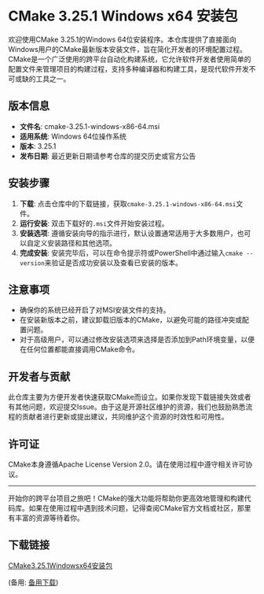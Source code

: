 # CMake 3.25.1 Windows x64 安装包

欢迎使用CMake 3.25.1的Windows 64位安装程序。本仓库提供了直接面向Windows用户的CMake最新版本安装文件，旨在简化开发者的环境配置过程。CMake是一个广泛使用的跨平台自动化构建系统，它允许软件开发者使用简单的配置文件来管理项目的构建过程，支持多种编译器和构建工具，是现代软件开发不可或缺的工具之一。

## 版本信息

- **文件名**: cmake-3.25.1-windows-x86-64.msi
- **适用系统**: Windows 64位操作系统
- **版本**: 3.25.1
- **发布日期**: 最近更新日期请参考仓库的提交历史或官方公告

## 安装步骤

1. **下载**: 点击仓库中的下载链接，获取`cmake-3.25.1-windows-x86-64.msi`文件。
2. **运行安装**: 双击下载好的`.msi`文件开始安装过程。
3. **安装选项**: 遵循安装向导的指示进行，默认设置通常适用于大多数用户，也可以自定义安装路径和其他选项。
4. **完成安装**: 安装完毕后，可以在命令提示符或PowerShell中通过输入`cmake --version`来验证是否成功安装以及查看已安装的版本。

## 注意事项

- 确保你的系统已经开启了对MSI安装文件的支持。
- 在安装新版本之前，建议卸载旧版本的CMake，以避免可能的路径冲突或配置问题。
- 对于高级用户，可以通过修改安装选项来选择是否添加到Path环境变量，以便在任何位置都能直接调用CMake命令。

## 开发者与贡献

此仓库主要为方便开发者快速获取CMake而设立。如果你发现下载链接失效或者有其他问题，欢迎提交Issue。由于这是开源社区维护的资源，我们也鼓励熟悉流程的贡献者进行更新或提出建议，共同维护这个资源的时效性和可用性。

## 许可证

CMake本身遵循Apache License Version 2.0。请在使用过程中遵守相关许可协议。

---

开始你的跨平台项目之旅吧！CMake的强大功能将帮助你更高效地管理和构建代码库。如果在使用过程中遇到技术问题，记得查阅CMake官方文档或社区，那里有丰富的资源等待着你。

## 下载链接
[CMake3.25.1Windowsx64安装包](https://pan.quark.cn/s/6a822f32d9b4) 

(备用: [备用下载](https://pan.baidu.com/s/1FU9YI2LtG3NwO-HA0tPW4Q?pwd=1234))

